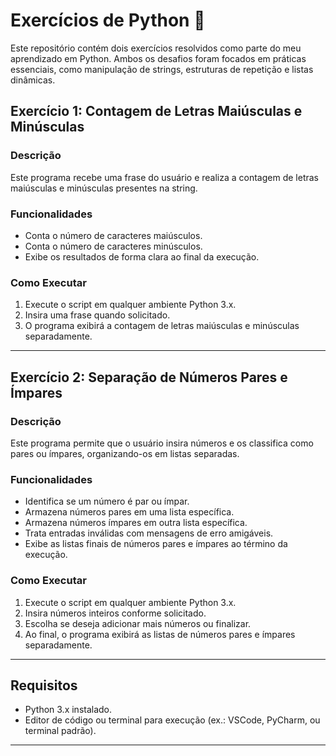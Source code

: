 # Exercícios de Python 🐍

Este repositório contém dois exercícios resolvidos como parte do meu aprendizado em Python. Ambos os desafios foram focados em práticas essenciais, como manipulação de strings, estruturas de repetição e listas dinâmicas.

## Exercício 1: Contagem de Letras Maiúsculas e Minúsculas  
### Descrição  
Este programa recebe uma frase do usuário e realiza a contagem de letras maiúsculas e minúsculas presentes na string.

### Funcionalidades  
- Conta o número de caracteres maiúsculos.  
- Conta o número de caracteres minúsculos.  
- Exibe os resultados de forma clara ao final da execução.  

### Como Executar  
1. Execute o script em qualquer ambiente Python 3.x.  
2. Insira uma frase quando solicitado.  
3. O programa exibirá a contagem de letras maiúsculas e minúsculas separadamente.

---

## Exercício 2: Separação de Números Pares e Ímpares  
### Descrição  
Este programa permite que o usuário insira números e os classifica como pares ou ímpares, organizando-os em listas separadas.

### Funcionalidades  
- Identifica se um número é par ou ímpar.  
- Armazena números pares em uma lista específica.  
- Armazena números ímpares em outra lista específica.  
- Trata entradas inválidas com mensagens de erro amigáveis.  
- Exibe as listas finais de números pares e ímpares ao término da execução.  

### Como Executar  
1. Execute o script em qualquer ambiente Python 3.x.  
2. Insira números inteiros conforme solicitado.  
3. Escolha se deseja adicionar mais números ou finalizar.  
4. Ao final, o programa exibirá as listas de números pares e ímpares separadamente.

---

## Requisitos  
- Python 3.x instalado.  
- Editor de código ou terminal para execução (ex.: VSCode, PyCharm, ou terminal padrão).  

---
